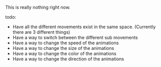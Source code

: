 This is really nothing right now. 



todo: 

- Have all the different movements exist in the same space. (Currently there are 3 different things)
- Have a way to switch between the different sub movements
- Have a way to change the speed of the animations
- Have a way to change the size of the animations
- Have a way to change the color of the animations
- Have a way to change the direction of the animations
